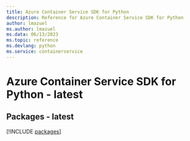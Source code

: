 ```yaml
---
title: Azure Container Service SDK for Python
description: Reference for Azure Container Service SDK for Python
author: lmazuel
ms.author: lmazuel
ms.data: 06/13/2023
ms.topic: reference
ms.devlang: python
ms.service: containerservice
---
```

# Azure Container Service SDK for Python - latest
## Packages - latest
[!INCLUDE [packages](container-service-index.md)]